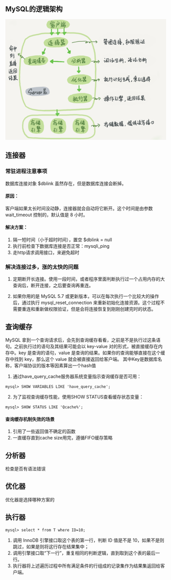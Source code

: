 
## MySQL的逻辑架构
![0d2070e8f84c4801adbfa03bda1f98d9](assets/0d2070e8f84c4801adbfa03bda1f98d9-20200324230453526.png)

## 连接器

### 常驻进程注意事项
数据库连接对象 $dblink 虽然存在，但是数据库连接会断掉。  
#### 原因：  
客户端如果太长时间没动静，连接器就会自动将它断开。这个时间是由参数 wait_timeout 控制的，默认值是 8 小时。
#### 解决方案：  
1. 隔一短时间（小于超时时间），置空 $dblink = null
2. 执行前检查下数据库连接是否正常：mysqli_ping
3. 走http请求调用接口，来避免超时


### 解决连接过多，涨的太快的问题
1. 定期断开长连接。使用一段时间，或者程序里面判断执行过一个占用内存的大查询后，断开连接，之后要查询再重连。

2. 如果你用的是 MySQL 5.7 或更新版本，可以在每次执行一个比较大的操作后，通过执行 mysql_reset_connection 来重新初始化连接资源。这个过程不需要重连和重新做权限验证，但是会将连接恢复到刚刚创建完时的状态。


## 查询缓存
MySQL 拿到一个查询请求后，会先到查询缓存看看，之前是不是执行过这条语句。之前执行过的语句及其结果可能会以 key-value 对的形式，被直接缓存在内存中。key 是查询的语句，value 是查询的结果。如果你的查询能够直接在这个缓存中找到 key，那么这个 value 就会被直接返回给客户端。
其中Key是数据库名称，客户端协议的版本等因素算出一个hash值

1. 通过have_query_cache服务器系统变量指示查询缓存是否可用：
```
mysql> SHOW VARIABLES LIKE 'have_query_cache';
```
2. 为了监视查询缓存性能，使用SHOW STATUS查看缓存状态变量：
```
mysql> SHOW STATUS LIKE 'Qcache%';
```

####  查询缓存机制失效的场景
1. 引用了一些返回值不确定的函数
2. 一直缓存直到cache size用完，遵循FIFO缓存策略

## 分析器
检查是否有语法错误

## 优化器
优化器是选择哪种方案的

## 执行器
```
mysql> select * from T where ID=10;
```
1. 调用 InnoDB 引擎接口取这个表的第一行，判断 ID 值是不是 10，如果不是则跳过，如果是则将这行存在结果集中；
2. 调用引擎接口取“下一行”，重复相同的判断逻辑，直到取到这个表的最后一行。
3. 执行器将上述遍历过程中所有满足条件的行组成的记录集作为结果集返回给客户端。
